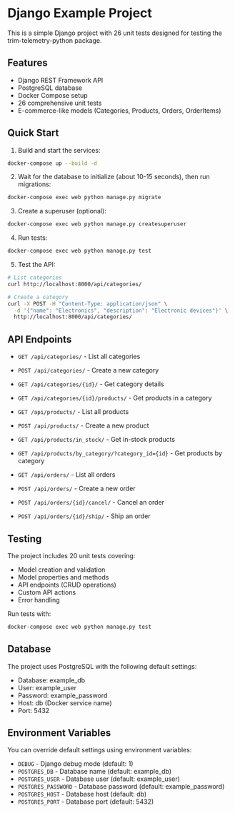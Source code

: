 # Django Example Project

This is a simple Django project with 26 unit tests designed for testing the trim-telemetry-python package.

## Features

- Django REST Framework API
- PostgreSQL database
- Docker Compose setup
- 26 comprehensive unit tests
- E-commerce-like models (Categories, Products, Orders, OrderItems)

## Quick Start

1. Build and start the services:
```bash
docker-compose up --build -d
```

2. Wait for the database to initialize (about 10-15 seconds), then run migrations:
```bash
docker-compose exec web python manage.py migrate
```

3. Create a superuser (optional):
```bash
docker-compose exec web python manage.py createsuperuser
```

4. Run tests:
```bash
docker-compose exec web python manage.py test
```

5. Test the API:
```bash
# List categories
curl http://localhost:8000/api/categories/

# Create a category
curl -X POST -H "Content-Type: application/json" \
  -d '{"name": "Electronics", "description": "Electronic devices"}' \
  http://localhost:8000/api/categories/
```

## API Endpoints

- `GET /api/categories/` - List all categories
- `POST /api/categories/` - Create a new category
- `GET /api/categories/{id}/` - Get category details
- `GET /api/categories/{id}/products/` - Get products in a category

- `GET /api/products/` - List all products
- `POST /api/products/` - Create a new product
- `GET /api/products/in_stock/` - Get in-stock products
- `GET /api/products/by_category/?category_id={id}` - Get products by category

- `GET /api/orders/` - List all orders
- `POST /api/orders/` - Create a new order
- `POST /api/orders/{id}/cancel/` - Cancel an order
- `POST /api/orders/{id}/ship/` - Ship an order

## Testing

The project includes 20 unit tests covering:
- Model creation and validation
- Model properties and methods
- API endpoints (CRUD operations)
- Custom API actions
- Error handling

Run tests with:
```bash
docker-compose exec web python manage.py test
```

## Database

The project uses PostgreSQL with the following default settings:
- Database: example_db
- User: example_user
- Password: example_password
- Host: db (Docker service name)
- Port: 5432

## Environment Variables

You can override default settings using environment variables:
- `DEBUG` - Django debug mode (default: 1)
- `POSTGRES_DB` - Database name (default: example_db)
- `POSTGRES_USER` - Database user (default: example_user)
- `POSTGRES_PASSWORD` - Database password (default: example_password)
- `POSTGRES_HOST` - Database host (default: db)
- `POSTGRES_PORT` - Database port (default: 5432)

